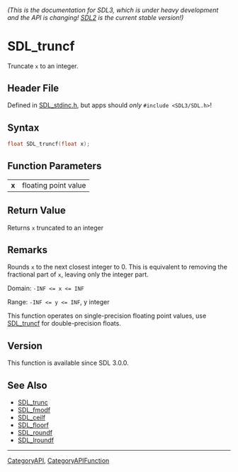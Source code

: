 ###### (This is the documentation for SDL3, which is under heavy development and the API is changing! [SDL2](https://wiki.libsdl.org/SDL2/) is the current stable version!)
# SDL_truncf

Truncate `x` to an integer.

## Header File

Defined in [SDL_stdinc.h](https://github.com/libsdl-org/SDL/blob/main/include/SDL3/SDL_stdinc.h), but apps should _only_ `#include <SDL3/SDL.h>`!

## Syntax

```c
float SDL_truncf(float x);

```

## Function Parameters

|           |                      |
| --------- | -------------------- |
| **x**     | floating point value |

## Return Value

Returns `x` truncated to an integer

## Remarks

Rounds `x` to the next closest integer to 0. This is equivalent to removing
the fractional part of `x`, leaving only the integer part.

Domain: `-INF <= x <= INF`

Range: `-INF <= y <= INF`, y integer

This function operates on single-precision floating point values, use
[SDL_truncf](SDL_truncf) for double-precision floats.

## Version

This function is available since SDL 3.0.0.

## See Also

* [SDL_trunc](SDL_trunc)
* [SDL_fmodf](SDL_fmodf)
* [SDL_ceilf](SDL_ceilf)
* [SDL_floorf](SDL_floorf)
* [SDL_roundf](SDL_roundf)
* [SDL_lroundf](SDL_lroundf)

----
[CategoryAPI](CategoryAPI), [CategoryAPIFunction](CategoryAPIFunction)

